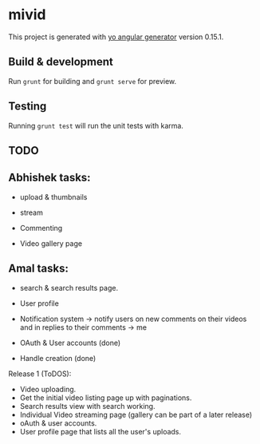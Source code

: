# mivid

This project is generated with [yo angular generator](https://github.com/yeoman/generator-angular)
version 0.15.1.

## Build & development

Run `grunt` for building and `grunt serve` for preview.

## Testing

Running `grunt test` will run the unit tests with karma.

## TODO

Abhishek tasks:
----------------------
* upload & thumbnails

* stream

* Commenting

* Video gallery page


Amal tasks:
-----------------------
* search & search results page.

* User profile

* Notification system -> notify users on new comments on their videos and in replies to their comments -> me


* OAuth & User accounts (done)

* Handle creation (done)


Release 1 (ToDOS):
- Video uploading.
- Get the initial video listing page up with paginations. 
- Search results view with search working.
- Individual Video streaming page (gallery can be part of a later release)
- oAuth & user accounts.
- User profile page that lists all the user's uploads.
